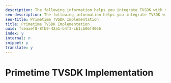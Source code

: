 ```yaml
---
description: The following information helps you integrate TVSDK with the Nielsen SDK.
seo-description: The following information helps you integrate TVSDK with the Nielsen SDK.
seo-title: Primetime TVSDK Implementation
title: Primetime TVSDK Implementation
uuid: fceaaef8-8fb9-42a1-b4f3-cb1cb06f4066
index: y
internal: n
snippet: y
translate: y
---
```


# Primetime TVSDK Implementation



